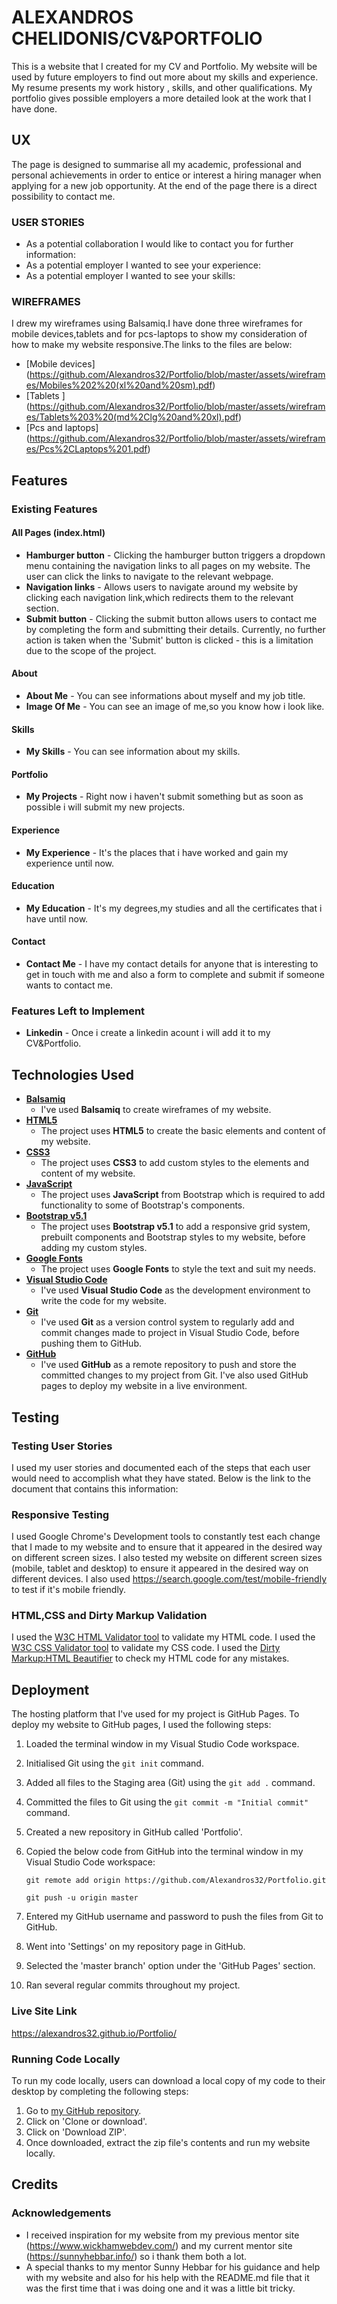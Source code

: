 # ALEXANDROS CHELIDONIS/CV&PORTFOLIO

This is a website that I created for my CV and Portfolio. My website will be used by future employers to find out more about my skills and experience. My resume presents my work history , skills, and other qualifications. My portfolio gives possible employers a more detailed look at the work that I have done.

## UX

The page is designed to summarise all my academic, professional and personal achievements in order to entice or interest a hiring manager when applying for a new job opportunity. At the end of the page there is a direct possibility to contact me.

### USER STORIES

- As a potential collaboration I would like to contact you for further information:
- As a potential employer I wanted to see your experience:
- As a potential employer I wanted to see your skills:

### WIREFRAMES

I drew my wireframes using Balsamiq.I have done three wireframes for mobile devices,tablets and for pcs-laptops to show my consideration of how to make my website responsive.The links to the files are below:

- [Mobile devices] (https://github.com/Alexandros32/Portfolio/blob/master/assets/wireframes/Mobiles%202%20(xl%20and%20sm).pdf)
- [Tablets ] (https://github.com/Alexandros32/Portfolio/blob/master/assets/wireframes/Tablets%203%20(md%2Clg%20and%20xl).pdf)
- [Pcs and laptops] (https://github.com/Alexandros32/Portfolio/blob/master/assets/wireframes/Pcs%2CLaptops%201.pdf)

## Features

### Existing Features

#### All Pages (index.html)

- **Hamburger button** - Clicking the hamburger button triggers a dropdown menu containing the navigation links to all pages on my website. The user can click the links to navigate to the relevant webpage.
- **Navigation links** - Allows users to navigate around my website by clicking each navigation link,which redirects them to the relevant section.
- **Submit button** - Clicking the submit button allows users to contact me by completing the form and submitting their details. Currently, no further action is taken when the 'Submit' button is clicked - this is a limitation due to the scope of the project.


#### About

- **About Me** - You can see informations about myself and my job title.
- **Image Of Me** - You can see an image of me,so you know how i look like. 

#### Skills

- **My Skills** - You can see information about my skills.

#### Portfolio

- **My Projects** - Right now i haven't submit something but as soon as possible i will submit my new projects.

#### Experience

- **My Experience** - It's the places that i have worked and gain my experience until now.

#### Education

- **My Education** - It's my degrees,my studies and all the certificates that i have until now.

#### Contact

- **Contact Me** - I have my contact details for anyone that is interesting to get in touch with me and also a form to complete and submit if someone wants to contact me.

### Features Left to Implement

- **Linkedin** - Once i create a linkedin acount i will add it to my CV&Portfolio.

## Technologies Used

- [**Balsamiq**](https://balsamiq.com/)
    - I've used **Balsamiq** to create wireframes of my website.
- [**HTML5**](https://developer.mozilla.org/en-US/docs/Web/Guide/HTML/HTML5)
    - The project uses **HTML5** to create the basic elements and content of my website.
- [**CSS3**](https://developer.mozilla.org/en-US/docs/Web/CSS)
    - The project uses **CSS3** to add custom styles to the elements and content of my website.
- [**JavaScript**](https://www.javascript.com/)
    - The project uses **JavaScript** from Bootstrap which is required to add functionality to some of Bootstrap's components.
- [**Bootstrap v5.1**](https://getbootstrap.com/)
    - The project uses **Bootstrap v5.1** to add a responsive grid system, prebuilt components and Bootstrap styles to my website, before adding my custom styles.
- [**Google Fonts**](https://fonts.google.com/)
    - The project uses **Google Fonts** to style the text and suit my needs.
- [**Visual Studio Code**](https://code.visualstudio.com/)
    - I've used **Visual Studio Code** as the development environment to write the code for my website.
- [**Git**](https://git-scm.com/)
    - I've used **Git** as a version control system to regularly add and commit changes made to project in Visual Studio Code, before pushing them to GitHub.
- [**GitHub**](https://github.com/)
    - I've used **GitHub** as a remote repository to push and store the committed changes to my project from Git. I've also used GitHub pages to deploy my website in a live environment.

## Testing

### Testing User Stories

I used my user stories and documented each of the steps that each user would need to accomplish what they have stated. Below is the link to the document that contains this information:



### Responsive Testing

I used Google Chrome's Development tools to constantly test each change that I made to my website and to ensure that it appeared in the desired way on different screen sizes. I also tested my website on different screen sizes (mobile, tablet and desktop) to ensure it appeared in the desired way on different devices.
I also used https://search.google.com/test/mobile-friendly to test if it's mobile friendly.

### HTML,CSS and Dirty Markup Validation

I used the [W3C HTML Validator tool](https://validator.w3.org/#validate_by_input) to validate my HTML code.
I used the [W3C CSS Validator tool](https://jigsaw.w3.org/css-validator/#validate_by_input) to validate my CSS code.
I used the [Dirty Markup:HTML Beautifier](https://www.10bestdesign.com/dirtymarkup/) to check my HTML code for any mistakes.

## Deployment

The hosting platform that I've used for my project is GitHub Pages. To deploy my website to GitHub pages, I used the following steps:

1. Loaded the terminal window in my Visual Studio Code workspace.
2. Initialised Git using the `git init` command.
3. Added all files to the Staging area (Git) using the `git add .` command.
4. Committed the files to Git using the `git commit -m "Initial commit"` command.
5. Created a new repository in GitHub called 'Portfolio'.
6. Copied the below code from GitHub into the terminal window in my Visual Studio Code workspace:

    ```git remote add origin https://github.com/Alexandros32/Portfolio.git```

    ```git push -u origin master```

7. Entered my GitHub username and password to push the files from Git to GitHub.
8. Went into 'Settings' on my repository page in GitHub.
9. Selected the 'master branch' option under the 'GitHub Pages' section.
10. Ran several regular commits throughout my project.

### Live Site Link

https://alexandros32.github.io/Portfolio/

### Running Code Locally

To run my code locally, users can download a local copy of my code to their desktop by completing the following steps:

1. Go to [my GitHub repository](https://github.com/Alexandros32/Portfolio.git).
2. Click on 'Clone or download'.
3. Click on 'Download ZIP'.
4. Once downloaded, extract the zip file's contents and run my website locally.

## Credits

### Acknowledgements

- I received inspiration for my website from my previous mentor site (https://www.wickhamwebdev.com/) and my current mentor site (https://sunnyhebbar.info/) so i thank them  both a lot.
- A special thanks to my mentor Sunny Hebbar for his guidance and help with my website and also for his help with the README.md file that it was the first time that i was doing one and it was a little bit tricky.